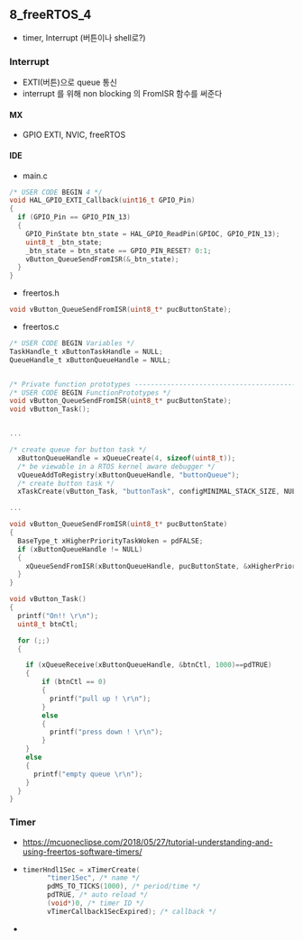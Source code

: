 ## 8_freeRTOS_4

- timer, Interrupt (버튼이나 shell로?)



### Interrupt

- EXTI(버튼)으로  queue 통신
- interrupt 를 위해 non blocking 의 FromISR 함수를 써준다



#### MX

- GPIO EXTI, NVIC, freeRTOS



#### IDE

- main.c

```c
/* USER CODE BEGIN 4 */
void HAL_GPIO_EXTI_Callback(uint16_t GPIO_Pin)
{
  if (GPIO_Pin == GPIO_PIN_13)
  {
    GPIO_PinState btn_state = HAL_GPIO_ReadPin(GPIOC, GPIO_PIN_13);
    uint8_t _btn_state;
    _btn_state = btn_state == GPIO_PIN_RESET? 0:1;
    vButton_QueueSendFromISR(&_btn_state);   
  }
}
```

- freertos.h

```c
void vButton_QueueSendFromISR(uint8_t* pucButtonState);
```

- freertos.c

```c
/* USER CODE BEGIN Variables */
TaskHandle_t xButtonTaskHandle = NULL;
QueueHandle_t xButtonQueueHandle = NULL;


/* Private function prototypes -----------------------------------------------*/
/* USER CODE BEGIN FunctionPrototypes */
void vButton_QueueSendFromISR(uint8_t* pucButtonState);
void vButton_Task();


...

/* create queue for button task */
  xButtonQueueHandle = xQueueCreate(4, sizeof(uint8_t));
  /* be viewable in a RTOS kernel aware debugger */
  vQueueAddToRegistry(xButtonQueueHandle, "buttonQueue");
  /* create button task */
  xTaskCreate(vButton_Task, "buttonTask", configMINIMAL_STACK_SIZE, NULL, 1, &xButtonTaskHandle);

...

void vButton_QueueSendFromISR(uint8_t* pucButtonState)
{
  BaseType_t xHigherPriorityTaskWoken = pdFALSE;  
  if (xButtonQueueHandle != NULL)
  {
    xQueueSendFromISR(xButtonQueueHandle, pucButtonState, &xHigherPriorityTaskWoken);
  }
}

void vButton_Task()
{
  printf("On!! \r\n");  
  uint8_t btnCtl;

  for (;;)
  {

    if (xQueueReceive(xButtonQueueHandle, &btnCtl, 1000)==pdTRUE)
    {
        if (btnCtl == 0)
        {
          printf("pull up ! \r\n");
        }
        else
        {
          printf("press down ! \r\n");
        }
    }
    else
    {
      printf("empty queue \r\n");
    }
  }
}

```





### Timer

- https://mcuoneclipse.com/2018/05/27/tutorial-understanding-and-using-freertos-software-timers/

- ```c
  timerHndl1Sec = xTimerCreate(
        "timer1Sec", /* name */
        pdMS_TO_TICKS(1000), /* period/time */
        pdTRUE, /* auto reload */
        (void*)0, /* timer ID */
        vTimerCallback1SecExpired); /* callback */
  ```

- 




